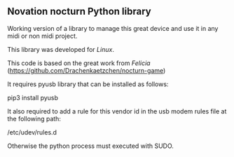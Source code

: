 ## Novation nocturn Python library

Working version of a library to manage this great device
and use it in any midi or non midi project.

This library was developed for *Linux*.

This code is based on the great work from *Felicia* (<https://github.com/Drachenkaetzchen/nocturn-game>)

It requires pyusb library that can be installed as follows:

pip3 install pyusb

It also required to add a rule for this vendor id
in the usb modem rules file at the following path:

/etc/udev/rules.d

Otherwise the python process must executed with SUDO.
